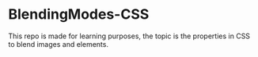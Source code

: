# BlendingModes-CSS
This repo is made for learning purposes, the topic is the properties in CSS to blend images and elements.

